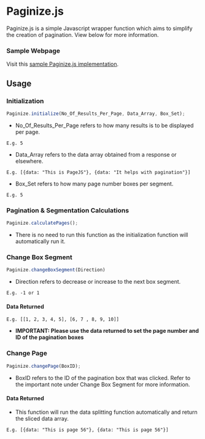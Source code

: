 # Paginize.js
Paginize.js is a simple Javascript wrapper function which aims to simplify the creation of pagination. View below for more information.

### Sample Webpage
Visit this [sample Paginize.js implementation](https://javascriptaddict.github.io/Singapore-Traffic-Camera-Webpage "Singapore Traffic Camera Webpage").

## Usage
### Initialization
```javascript
Paginize.initialize(No_Of_Results_Per_Page, Data_Array, Box_Set);
```
* No_Of_Results_Per_Page refers to how many results is to be displayed per page. 
```
E.g. 5
```
* Data_Array refers to the data array obtained from a response or elsewhere. 
```
E.g. [{data: "This is PageJS"}, {data: "It helps with pagination"}]
```
* Box_Set refers to how many page number boxes per segment. 
```
E.g. 5
```
### Pagination & Segmentation Calculations
```javascript
Paginize.calculatePages();
```
* There is no need to run this function as the initialization function will automatically run it.
### Change Box Segment
```javascript
Paginize.changeBoxSegment(Direction)
```
* Direction refers to decrease or increase to the next box segment.
```
E.g. -1 or 1
```
#### Data Returned
```
E.g. [[1, 2, 3, 4, 5], [6, 7 , 8, 9, 10]]
```
* **IMPORTANT: Please use the data returned to set the page number and ID of the pagination boxes**
### Change Page
```javascript
Paginize.changePage(BoxID);
```
* BoxID refers to the ID of the pagination box that was clicked. Refer to the important note under Change Box Segment for more information.

#### Data Returned
* This function will run the data splitting function automatically and return the sliced data array.
```
E.g. [{data: "This is page 56"}, {data: "This is page 56"}]
```
